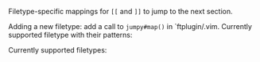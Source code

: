 Filetype-specific mappings for `[[` and `]]` to jump to the next section.

Adding a new filetype: add a call to `jumpy#map()` in `ftplugin/<ft>.vim.
Currently supported filetype with their patterns:

Currently supported filetypes:
<!-- Note: generate with tbl script -->

